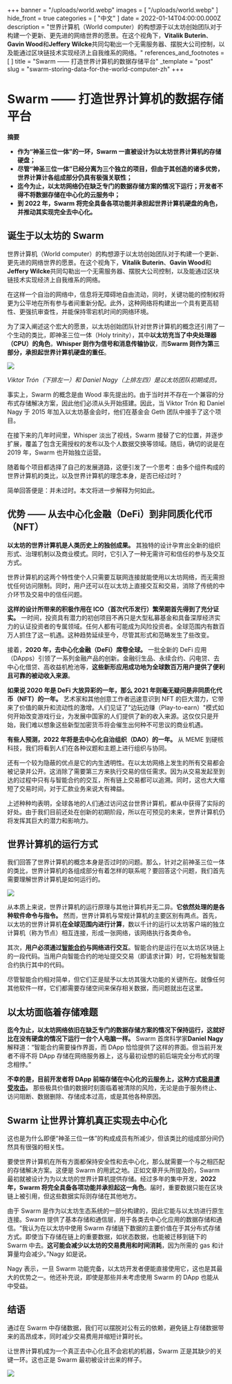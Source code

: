 +++
banner = "/uploads/world.webp"
images = [ "/uploads/world.webp" ]
hide_front = true
categories = [ "中文" ]
date = 2022-01-14T04:00:00.000Z
description = "世界计算机（World computer）的构想源于以太坊创始团队对于构建一个更新、更先进的网络世界的愿景。在这个视角下，**Vitalik Buterin**、**Gavin Wood**和**Jeffery Wilcke**共同勾勒出一个无需服务器、摆脱大公司控制，以及能通过区块链技术实现经济上自我维系的网络。"
references_and_footnotes = [ ]
title = "Swarm —— 打造世界计算机的数据存储平台"
_template = "post"
slug = "swarm-storing-data-for-the-world-computer-zh"
+++

# Swarm —— 打造世界计算机的数据存储平台

**摘要**

- **作为“神圣三位一体”的一环，Swarm 一直被设计为以太坊世界计算机的存储硬盘；**
- **尽管“神圣三位一体”已经分离为三个独立的项目，但由于其创造的诸多优势，世界计算计各组成部分仍具有极强关联性；**
- **迄今为止，以太坊网络仍在缺乏专门的数据存储方案的情况下运行；开发者不得不将数据存储在中心化的云服务中；**
- **到 2022 年，Swarm 将完全具备各项功能并承担起世界计算机硬盘的角色，并推动其实现完全去中心化。**

## 诞生于以太坊的 Swarm

世界计算机（World computer）的构想源于以太坊创始团队对于构建一个更新、更先进的网络世界的愿景。在这个视角下，**Vitalik Buterin**、**Gavin Wood**和**Jeffery Wilcke**共同勾勒出一个无需服务器、摆脱大公司控制，以及能通过区块链技术实现经济上自我维系的网络。

在这样一个自治的网络中，信息将无障碍地自由流动，同时，关键功能的控制权将更为公平地在所有参与者间重新分配。此外，这种网络将构建出一个具有更高韧性、更强抗审查性，并能保持零宕机时间的网络环境。

为了深入阐述这个宏大的愿景，以太坊创始团队针对世界计算机的概念还引用了一个生动的类比，即神圣三位一体（Holy trinity），其中**以太坊充当了中央处理器（CPU）的角色**，**Whisper 则作为信号和消息传输协议**，而**Swarm 则作为第三部分，承担起世界计算机硬盘的重任**。

![](/uploads/storing1.webp)

_Viktor Trón（下排左一）和 Daniel Nagy（上排左四）是以太坊团队初期成员。_

事实上，Swarm 的概念是由 Wood 率先提出的。由于当时并不存在一个兼容的分布式存储解决方案，因此他们必须从头开始搭建。因此，当 Viktor Trón 和 Daniel Nagy 于 2015 年加入以太坊基金会时，他们在基金会 Geth 团队中接手了这个项目。

在接下来的几年时间里，Whisper 淡出了视线，Swarm 接替了它的位置，并逐步扩展，覆盖了包含无需授权的发布以及个人数据交换等领域。随后，确切的说是在 2019 年，Swarm 也开始独立运营。

随着每个项目都选择了自己的发展道路，这便引发了一个思考：由多个组件构成的世界计算机的类比，以及世界计算机的理念本身，是否已经过时？

简单回答便是：并未过时。本文将进一步解释为何如此。

## 优势 —— 从去中心化金融（DeFi）到非同质化代币（NFT）

**以太坊的世界计算机是人类历史上的独创成果。** 其独特的设计孕育出全新的组织形式、治理机制以及商业模式。同时，它引入了一种无需许可和信任的参与及交互方式。

世界计算机的这两个特性使个人只需要互联网连接就能使用以太坊网络，而无需担忧任何访问限制。同时，用户还可以在以太坊上直接交互和交易，消除了传统的中介环节及交易中的信任问题。

**这样的设计所带来的积极作用在 ICO（首次代币发行）繁荣期首先得到了充分证实。** 一时间，投资具有潜力的初创项目不再只是大型私募基金和具备深厚经济实力的认证投资者的专属领域。任何人都有可能成为风险投资者。全球范围内有数百万人抓住了这一机遇。这种趋势延续至今，尽管其形式和范畴发生了些改变。

接着，**2020 年，去中心化金融（DeFi）席卷全球。** 一批全新的 DeFi 应用（DApps）引领了一系列金融产品的创新。金融衍生品、永续合约、闪电贷、去中心化借贷、高收益机枪池等，**这些新形应用成功地为全球数百万用户提供了便利且可靠的被动收入来源**。

**如果说 2020 年是 DeFi 大放异彩的一年，那么 2021 年则毫无疑问是非同质化代币（NFT）的一年。** 艺术家和其他创意工作者迅速意识到 NFT 的巨大潜力，它带来了价值的飙升和流动性的激增。人们见证了"边玩边赚（Play-to-earn）"模式如何开始改变游戏行业，为发展中国家的人们提供了新的收入来源。这仅仅只是开始，我们难以想象这些新型加密货币将会催生出何种不可思议的商业机遇。

**有些人预测，2022 年将是去中心化自治组织（DAO）的一年。** 从 MEME 到硬核科技，我们将看到人们在各种议题和主题上进行组织与协同。

还有一个较为隐蔽的优点是它的内生透明性。在以太坊网络上发生的所有交易都会被记录并公开。这消除了需要第三方来执行交易的信任需求。因为从交易发起至到达的过程中只有与智能合约的交互，所有链上交易都可以追溯。同时，这也大大缩短了交易时间，对于汇款业务来说大有裨益。

上述种种均表明，全球各地的人们通过访问这台世界计算机，都从中获得了实际的好处。由于我们目前还处在创新的初期阶段，所以在可预见的未来，世界计算机仍将发挥其巨大的潜力和影响力。

## 世界计算机的运行方式

我们回答了世界计算机的概念本身是否过时的问题。那么，针对之前神圣三位一体的类比，世界计算机的各组成部分有着怎样的联系呢？要回答这个问题，我们首先需要理解世界计算机是如何运行的。

![](/uploads/storing2.jpeg)

从本质上来说，世界计算机的运行原理与其他计算机并无二异。**它依然处理的是各种软件命令与指令。** 然而，世界计算机与常规计算机的主要区别有两点。首先，以太坊的世界计算机**在全球范围内进行计算**，数以千计的运行以太坊客户端的独立计算机（称为节点）相互连接，形成一张网络，该网络执行各类命令。

其次，**用户必须通过[智能合约](https://ethereum.org/en/developers/docs/smart-contracts/)与网络进行交互**。智能合约是运行在以太坊区块链上的一段代码。当用户向智能合约的地址提交交易（即请求计算）时，它将触发智能合约执行其中的代码。

尽管智能合约相对简单，但它们正是赋予以太坊其强大功能的关键所在。就像任何其他软件一样，它们都需要存储空间来保存相关数据，而问题就出在这里。

## 以太坊面临着存储难题

**迄今为止，以太坊网络依旧在缺乏专门的数据存储方案的情况下保持运行，这就好比在没有硬盘的情况下运行一台个人电脑一样。** Swarm 首席科学家**Daniel Nagy**解释道：“智能合约需要操作界面，而 DApp 恰恰提供了这样的界面。但当前开发者不得不将 DApp 存储在网络服务器上，这与最初设想的前后端完全分布式的理念相悖。”

**不幸的是，目前开发者将 DApp 前端存储在中心化的云服务上，这种方式[极易遭受攻击](https://www.vice.com/en/article/wxdnxy/amazons-server-outage-took-down-a-decentralized-crypto-exchange?utm_medium=social+&utm_source=VICE_Twitter)。** 那些极具价值的数据时刻面临着被清除的风险，无论是由于服务终止、访问阻断、数据删除、存储成本过高，或是其他各种原因。

## Swarm 让世界计算机真正实现去中心化

这也是为什么即便“神圣三位一体”的构成成员有所减少，但该类比的组成部分间仍然具有很强的相关性。

要使世界计算机在所有方面都保持安全性和去中心化，那么就需要一个与之相匹配的存储解决方案。这便是 Swarm 的用武之地。正如文章开头所提及的，Swarm 最初就被设计为为以太坊的世界计算机提供存储。经过多年的集中开发，**2022 年，Swarm 将完全具备各项功能并承担起这一角色**。届时，重要数据只能在区块链上被引用，但这些数据实际则存储在其他地方。

由于 Swarm 是作为以太坊生态系统的一部分构建的，因此它能与以太坊进行原生连接。Swarm 提供了基本存储和通信层，用于各类去中心化应用的数据存储和通信。“我认为在以太坊中使用 Swarm 存储链下数据的主要价值在于其分布式存储方式。即使当下存储在链上的重要数据，如状态数据，也能被迁移到链下的 Swarm 中去。**这可能会减少以太坊的交易费用和时间消耗**，因为所需的 gas 和计算量均会减少。”Nagy 如是说。

Nagy 表示，一旦 Swarm 功能完备，以太坊开发者便能直接使用它，这也是其最大的优势之一。他还补充说，即使是那些并未考虑使用 Swarm 的 DApp 也能从中受益。

## 结语

通过在 Swarm 中存储数据，我们可以摆脱对公有云的依赖，避免链上存储数据带来的高昂成本，同时减少交易费用并缩短计算时长。

让世界计算机成为一个真正去中心化且不会宕机的机器，Swarm 正是其缺少的关键一环。这也正是 Swarm 最初被设计出来的样子。

![](/uploads/storing3.png)
